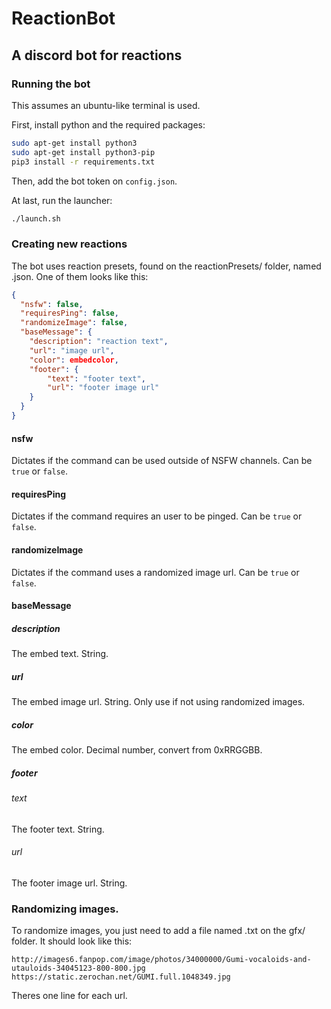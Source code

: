 # ReactionBot
## A discord bot for reactions

### Running the bot
This assumes an ubuntu-like terminal is used.

First, install python and the required packages:
```Bash
sudo apt-get install python3
sudo apt-get install python3-pip
pip3 install -r requirements.txt
```

Then, add the bot token on ``config.json``.

At last, run the launcher:
```Bash
./launch.sh
```

### Creating new reactions
The bot uses reaction presets, found on the reactionPresets/ folder, named <commandName>.json. One of them looks like this:

```json
{
  "nsfw": false,
  "requiresPing": false,
  "randomizeImage": false,
  "baseMessage": {
  	"description": "reaction text",
  	"url": "image url",
  	"color": embedcolor,
  	"footer": {
  		"text": "footer text",
  		"url": "footer image url"
  	}
  }
}
```

#### nsfw
Dictates if the command can be used outside of NSFW channels. Can be ``true`` or ``false``.

#### requiresPing
Dictates if the command requires an user to be pinged. Can be ``true`` or ``false``.

#### randomizeImage
Dictates if the command uses a randomized image url. Can be ``true`` or ``false``.

#### baseMessage
##### description
The embed text. String.
##### url
The embed image url. String. Only use if not using randomized images.
##### color
The embed color. Decimal number, convert from 0xRRGGBB.
##### footer
###### text
The footer text. String.
###### url
The footer image url. String.

### Randomizing images.
To randomize images, you just need to add a file named <commandName>.txt on the gfx/ folder. It should look like this:

```
http://images6.fanpop.com/image/photos/34000000/Gumi-vocaloids-and-utauloids-34045123-800-800.jpg
https://static.zerochan.net/GUMI.full.1048349.jpg
```

Theres one line for each url.